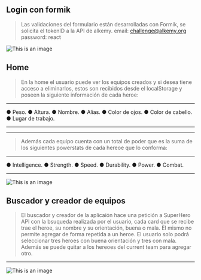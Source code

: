 ## Login con formik
> Las validaciones del formulario están desarrolladas con Formik, se solicita el tokenID a la API de alkemy.
> email: challenge@alkemy.org password: react

![This is an image](https://i.ibb.co/f8LPn7x/Captura-de-Pantalla-2021-11-26-a-la-s-12-35-48.png)

## Home
> En la home el usuario puede ver los equipos creados y si desea tiene acceso a eliminarlos, 
> estos son recibidos desde el localStorage y poseen la siguiente información de cada heroe:

<hr />
● Peso.
● Altura.
● Nombre.
● Alias.
● Color de ojos.
● Color de cabello.
● Lugar de trabajo.

<hr />
<hr />

> Además cada equipo cuenta con un total de poder que es la suma de los siguientes powerstats de cada hereoe que lo conforma: 

<hr />
● Intelligence.
● Strength.
● Speed.
● Durability.
● Power.
● Combat.
<hr />

![This is an image](https://i.ibb.co/9r5Hd5k/Captura-de-Pantalla-2021-11-26-a-la-s-12-40-51.png)

## Buscador y creador de equipos
> El buscador y creador de la aplicaión hace una petición a SuperHero API con la bsuqueda realizada por el usuario, cada card que se recibe trae el heroe, su nombre y su orientación, buena o mala. 
> El mismo no permite agregar de forma repetida a un heroe. El usuario solo podrá seleccionar tres heroes con buena orientación y tres con mala.
> Además se puede quitar a los hereoes del current team para agregar otro. 

<hr />

![This is an image](https://i.ibb.co/5jqNZYN/Captura-de-Pantalla-2021-11-26-a-la-s-14-34-35.png)



